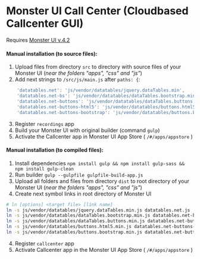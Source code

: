 # Monster UI Call Center (Cloudbased Callcenter GUI)

Requires [Monster UI v.4.2](https://github.com/2600hz/monster-ui)

#### Manual installation (to source files):
1. Upload files from directory `src` to directory with source files of your Monster UI (*near the folders "apps", "css" and "js"*)
2. Add next strings to `/src/js/main.js` after `paths: {`:
```javascript
    'datatables.net': 'js/vendor/datatables/jquery.dataTables.min',
    'datatables.net-bs': 'js/vendor/datatables/dataTables.bootstrap.min',
    'datatables.net-buttons': 'js/vendor/datatables/dataTables.buttons.min',
    'datatables.net-buttons-html5': 'js/vendor/datatables/buttons.html5.min',
    'datatables.net-buttons-bootstrap': 'js/vendor/datatables/buttons.bootstrap.min',
```
3. Register `recordings` app
4. Build your Monster UI with original builder (command `gulp`)
5. Activate the Callcenter app in Monster UI App Store ( `/#/apps/appstore` )

#### Manual installation (to compiled files):
1. Install dependencies
`npm install gulp && npm install gulp-sass && npm install gulp-clean`
2. Run builder
`gulp --gulpfile gulpfile-build-app.js`
3. Upload all folders and files from directory `dist` to root directory of your Monster UI (*near the folders "apps", "css" and "js"*)
4. Create next symbol links in root directory of Monster UI
```bash
# ln [options] <target file> [link name]
ln -s js/vendor/datatables/jquery.dataTables.min.js datatables.net.js
ln -s js/vendor/datatables/dataTables.bootstrap.min.js datatables.net-bs.js
ln -s js/vendor/datatables/dataTables.buttons.min.js datatables.net-buttons.js
ln -s js/vendor/datatables/buttons.html5.min.js datatables.net-buttons-html5.js
ln -s js/vendor/datatables/buttons.bootstrap.min.js datatables.net-buttons-bootstrap.js
```
4. Register `callcenter` app
5. Activate Callcenter app in the Monster UI App Store ( `/#/apps/appstore` )